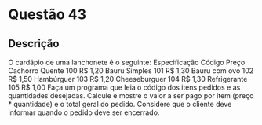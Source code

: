 # Questão 43

## Descrição
O cardápio de uma lanchonete é o seguinte:
Especificação Código Preço
Cachorro Quente 100 R$ 1,20
Bauru Simples 101 R$ 1,30
Bauru com ovo 102 R$ 1,50
Hambúrguer 103 R$ 1,20
Cheeseburguer 104 R$ 1,30
Refrigerante 105 R$ 1,00
Faça um programa que leia o código dos itens pedidos e as quantidades desejadas. Calcule e mostre o valor a
ser pago por item (preço * quantidade) e o total geral do pedido. Considere que o cliente deve informar
quando o pedido deve ser encerrado.

